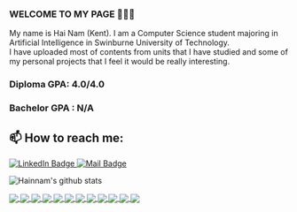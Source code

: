 ### WELCOME TO MY PAGE 👋👋👋
My name is Hai Nam (Kent). I am a Computer Science student majoring in Artificial Intelligence in Swinburne University of Technology.
<br>
I have uploaded most of contents from units that I have studied and some of my personal projects that I feel it would be really interesting.
<br>
### Diploma GPA: 4.0/4.0
### Bachelor GPA : N/A
## 📫 How to reach me:

<div id="badges">
  <a href="https://www.linkedin.com/in/hai-nam-ngo-b71978231/">
    <img src="https://img.shields.io/badge/LinkedIn-blue?style=for-the-badge&logo=linkedin&logoColor=white" alt="LinkedIn Badge"/>
  </a>
  <a href="mailto:ngohainnam@gmail.com">
    <img src="https://img.shields.io/badge/Mail-red?style=for-the-badge&logo=gmail&logoColor=white" alt="Mail Badge"/>
  </a>
</div>
  
![Hainnam's github stats](https://github-readme-stats-git-masterrstaa-rickstaa.vercel.app/api?username=ngohainnam&show_icons=true&theme=tokyonight&hide=contribs,prs,issues)

<a href="https://github.com/ngohainnam/Diploma-of-IT">
  <img align="center" src="https://github-readme-stats.vercel.app/api/pin/?username=ngohainnam&repo=Diploma-of-IT&theme=radical" />
</a>    

<a href="https://github.com/ngohainnam/Bachelor-of-Computer-Science">
  <img align="center" src="https://github-readme-stats.vercel.app/api/pin/?username=ngohainnam&repo=Bachelor-of-Computer-Science&theme=merko" />
</a>

<!-- Upload box for diploma/first-year and elective units-->
<a href="https://github.com/ngohainnam/COS10008-Foundations-of-Technical-Programming">
  <img align="center" src="https://github-readme-stats.vercel.app/api/pin/?username=ngohainnam&repo=COS10008-Foundations-of-Technical-Programming&theme=highcontrast" />
</a>

<a href="https://github.com/ngohainnam/COS10007-Developing-Technical-Software">
  <img align="center" src="https://github-readme-stats.vercel.app/api/pin/?username=ngohainnam&repo=COS10007-Developing-Technical-Software&theme=gruvbox" />
</a>    

<a href="https://github.com/ngohainnam/COS10024-Web-Development">
  <img align="center" src="https://github-readme-stats.vercel.app/api/pin/?username=ngohainnam&repo=COS10024-Web-Development&theme=dark" />
</a>

<a href="https://github.com/ngohainnam/COS10023-Computer-and-Logic-Essentials">
  <img align="center" src="https://github-readme-stats.vercel.app/api/pin/?username=ngohainnam&repo=COS10023-Computer-and-Logic-Essentials&theme=onedark" />
</a>    

<a href="https://github.com/ngohainnam/INF10004-Database-Analysis-and-Design">
  <img align="center" src="https://github-readme-stats.vercel.app/api/pin/?username=ngohainnam&repo=INF10004-Database-Analysis-and-Design&theme=synthwave" />
</a>  

<!-- Upload box for bachelor units-->
<a href="https://github.com/ngohainnam/COS10004-Computer-Systems">
  <img align="center" src="https://github-readme-stats.vercel.app/api/pin/?username=ngohainnam&repo=COS10004-Computer-Systems&theme=cobalt" />
</a>

<a href="https://github.com/ngohainnam/COS20007-Object-Oriented-Programming">
  <img align="center" src="https://github-readme-stats.vercel.app/api/pin/?username=ngohainnam&repo=COS20007-Object-Oriented-Programming&theme=dracula" />
</a>  

<a href="https://github.com/ngohainnam/TNE60006-Networks-and-Switching">
  <img align="center" src="https://github-readme-stats.vercel.app/api/pin/?username=ngohainnam&repo=TNE60006-Networks-and-Switching&theme=radical" />
</a>  

<a href="https://github.com/ngohainnam/COS20019-Cloud-Computing-Architecture">
  <img align="center" src="https://github-readme-stats.vercel.app/api/pin/?username=ngohainnam&repo=COS20019-Cloud-Computing-Architecture&theme=merko" />
</a>

<a href="https://github.com/ngohainnam/OOP-Program-Game-Alien-Blaster">
  <img align="center" src="https://github-readme-stats.vercel.app/api/pin/?username=ngohainnam&repo=OOP-Program-Game-Alien-Blaster&theme=gruvbox" />
</a>

